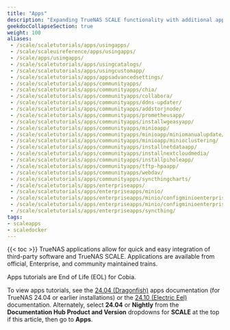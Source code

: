 ```yaml
---
title: "Apps"
description: "Expanding TrueNAS SCALE functionality with additional applications."
geekdocCollapseSection: true
weight: 100
aliases:
 - /scale/scaletutorials/apps/usingapps/
 - /scale/scaleuireference/apps/usingapps/
 - /scale/apps/usingapps/
 - /scale/scaletutorials/apps/usingcatalogs/
 - /scale/scaletutorials/apps/usingcustomapp/
 - /scale/scaletutorials/apps/appsadvancedsettings/
 - /scale/scaletutorials/apps/communityapps/
 - /scale/scaletutorials/apps/communityapps/chia/
 - /scale/scaletutorials/apps/communityapps/collabora/
 - /scale/scaletutorials/apps/communityapps/ddns-updater/
 - /scale/scaletutorials/apps/communityapps/addstorjnode/
 - /scale/scaletutorials/apps/communityapps/prometheusapp/
 - /scale/scaletutorials/apps/communityapps/installwgeasyapp/
 - /scale/scaletutorials/apps/communityapps/minioapp/
 - /scale/scaletutorials/apps/communityapps/minioapp/miniomanualupdate/
 - /scale/scaletutorials/apps/communityapps/minioapp/minioclustering/
 - /scale/scaletutorials/apps/communityapps/installnetdataapp/
 - /scale/scaletutorials/apps/communityapps/installnextcloudmedia/
 - /scale/scaletutorials/apps/communityapps/installpiholeapp/
 - /scale/scaletutorials/apps/communityapps/tftp-hpaapp/
 - /scale/scaletutorials/apps/communityapps/webdav/
 - /scale/scaletutorials/apps/communityapps/syncthingcharts/
 - /scale/scaletutorials/apps/enterpriseapps/
 - /scale/scaletutorials/apps/enterpriseapps/minio/
 - /scale/scaletutorials/apps/enterpriseapps/minio/configminioenterprisemnmd/
 - /scale/scaletutorials/apps/enterpriseapps/minio/configminioenterprisesnmd/
 - /scale/scaletutorials/apps/enterpriseapps/syncthing/
tags:
- scaleapps
- scaledocker
---
```


{{< toc >}}
TrueNAS applications allow for quick and easy integration of third-party software and TrueNAS SCALE.
Applications are available from official, Enterprise, and community maintained trains.

Apps tutorials are End of Life (EOL) for Cobia.

To view apps tutorials, see the [24.04 (Dragonfish)](https://www.truenas.com/docs/scale/24.04/scaletutorials/apps/) apps documentation (for TrueNAS 24.04 or earlier installations) or the [24.10 (Electric Eel)](https://www.truenas.com/docs/scale/scaletutorials/apps/) documentation.
Alternately, select **24.04** or **Nightly** from the **Documentation Hub Product and Version** dropdowns for **SCALE** at the top if this article, then go to **Apps**.

